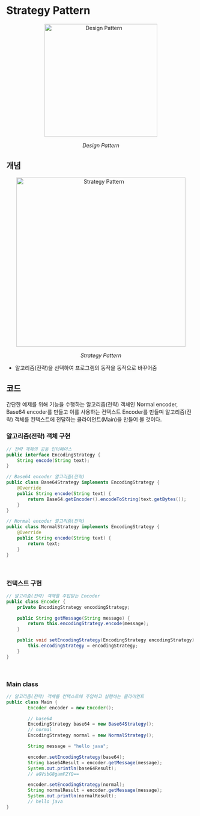 # Strategy Pattern

<p align="center">
    <img width="300" alt="Design Pattern" src="https://github.com/jongeunShin95/TIL/assets/20867824/8a78460d-5643-4dac-a84d-c1d92d5fa44f">
    <p align="center"><I>Design Pattern</I></p>
</p>

## 개념

<p align="center">
    <img width="450" alt="Strategy Pattern" src="https://github.com/jongeunShin95/TIL/assets/20867824/2756b821-a8c2-4666-82e3-99d36639fe34">
    <p align="center"><I>Strategy Pattern</I></p>
</p>

- 알고리즘(전략)을 선택하여 프로그램의 동작을 동적으로 바꾸어줌

## 코드

간단한 예제를 위해 기능을 수행하는 알고리즘(전략) 객체인 Normal encoder, Base64 encoder를 만들고 이를 사용하는 컨택스트 Encoder를 만들며 알고리즘(전략) 객체를 컨택스트에 전달하는 클라이언트(Main)을 만들어 볼 것이다.

### 알고리즘(전략) 객체 구현
```java
// 전략 객체의 공동 인터페이스
public interface EncodingStrategy {
    String encode(String text);
}

// Base64 encoder 알고리즘(전략)
public class Base64Strategy implements EncodingStrategy {
    @Override
    public String encode(String text) {
        return Base64.getEncoder().encodeToString(text.getBytes());
    }
}

// Normal encoder 알고리즘(전략)
public class NormalStrategy implements EncodingStrategy {
    @Override
    public String encode(String text) {
        return text;
    }
}

```

<br />

### 컨택스트 구현
```java
// 알고리즘(전략) 객체를 주입받는 Encoder
public class Encoder {
    private EncodingStrategy encodingStrategy;

    public String getMessage(String message) {
        return this.encodingStrategy.encode(message);
    }

    public void setEncodingStrategy(EncodingStrategy encodingStrategy) {
        this.encodingStrategy = encodingStrategy;
    }
}

```

<br />

### Main class

```java
// 알고리즘(전략) 객체를 컨택스트에 주입하고 실행하는 클라이언트
public class Main {
        Encoder encoder = new Encoder();

        // base64
        EncodingStrategy base64 = new Base64Strategy();
        // normal
        EncodingStrategy normal = new NormalStrategy();

        String message = "hello java";

        encoder.setEncodingStrategy(base64);
        String base64Result = encoder.getMessage(message);
        System.out.println(base64Result);
        // aGVsbG8gamF2YQ==

        encoder.setEncodingStrategy(normal);
        String normalResult = encoder.getMessage(message);
        System.out.println(normalResult);
        // hello java
}

```